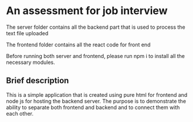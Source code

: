 # An assessment for job interview

The server folder contains all the backend part that is used to process the text file uploaded

The frontend folder contains all the react code for front end

Before running both server and frontend, please run npm i to install all the necessary modules.

## Brief description
This is a simple application that is created using pure html for frontend and node js for hosting the backend server. The purpose is to demonstrate the ability to separate both frontend and backend and to connect them with each other.

